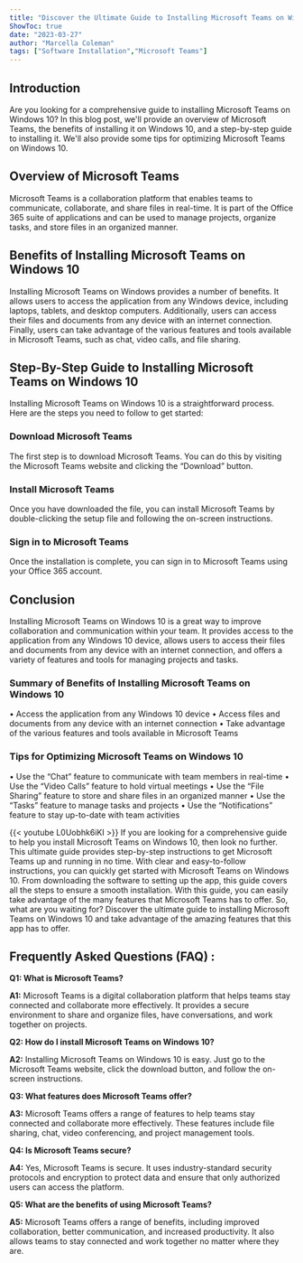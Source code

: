 ```yaml
---
title: "Discover the Ultimate Guide to Installing Microsoft Teams on Windows 10 - You Won't Believe What Happens Next!"
ShowToc: true 
date: "2023-03-27"
author: "Marcella Coleman" 
tags: ["Software Installation","Microsoft Teams"]
---
```

## Introduction 
Are you looking for a comprehensive guide to installing Microsoft Teams on Windows 10? In this blog post, we'll provide an overview of Microsoft Teams, the benefits of installing it on Windows 10, and a step-by-step guide to installing it. We'll also provide some tips for optimizing Microsoft Teams on Windows 10. 

## Overview of Microsoft Teams
Microsoft Teams is a collaboration platform that enables teams to communicate, collaborate, and share files in real-time. It is part of the Office 365 suite of applications and can be used to manage projects, organize tasks, and store files in an organized manner.

## Benefits of Installing Microsoft Teams on Windows 10
Installing Microsoft Teams on Windows  provides a number of benefits. It allows users to access the application from any Windows  device, including laptops, tablets, and desktop computers. Additionally, users can access their files and documents from any device with an internet connection. Finally, users can take advantage of the various features and tools available in Microsoft Teams, such as chat, video calls, and file sharing.

## Step-By-Step Guide to Installing Microsoft Teams on Windows 10
Installing Microsoft Teams on Windows 10 is a straightforward process. Here are the steps you need to follow to get started: 

### Download Microsoft Teams
The first step is to download Microsoft Teams. You can do this by visiting the Microsoft Teams website and clicking the “Download” button.

### Install Microsoft Teams
Once you have downloaded the file, you can install Microsoft Teams by double-clicking the setup file and following the on-screen instructions.

### Sign in to Microsoft Teams
Once the installation is complete, you can sign in to Microsoft Teams using your Office 365 account.

## Conclusion
Installing Microsoft Teams on Windows 10 is a great way to improve collaboration and communication within your team. It provides access to the application from any Windows 10 device, allows users to access their files and documents from any device with an internet connection, and offers a variety of features and tools for managing projects and tasks. 

### Summary of Benefits of Installing Microsoft Teams on Windows 10
• Access the application from any Windows 10 device 
• Access files and documents from any device with an internet connection 
• Take advantage of the various features and tools available in Microsoft Teams 

### Tips for Optimizing Microsoft Teams on Windows 10
• Use the “Chat” feature to communicate with team members in real-time 
• Use the “Video Calls” feature to hold virtual meetings 
• Use the “File Sharing” feature to store and share files in an organized manner 
• Use the “Tasks” feature to manage tasks and projects 
• Use the “Notifications” feature to stay up-to-date with team activities

{{< youtube L0Uobhk6iKI >}} 
If you are looking for a comprehensive guide to help you install Microsoft Teams on Windows 10, then look no further. This ultimate guide provides step-by-step instructions to get Microsoft Teams up and running in no time. With clear and easy-to-follow instructions, you can quickly get started with Microsoft Teams on Windows 10. From downloading the software to setting up the app, this guide covers all the steps to ensure a smooth installation. With this guide, you can easily take advantage of the many features that Microsoft Teams has to offer. So, what are you waiting for? Discover the ultimate guide to installing Microsoft Teams on Windows 10 and take advantage of the amazing features that this app has to offer.

## Frequently Asked Questions (FAQ) :
**Q1: What is Microsoft Teams?**

**A1:** Microsoft Teams is a digital collaboration platform that helps teams stay connected and collaborate more effectively. It provides a secure environment to share and organize files, have conversations, and work together on projects.

**Q2: How do I install Microsoft Teams on Windows 10?**

**A2:** Installing Microsoft Teams on Windows 10 is easy. Just go to the Microsoft Teams website, click the download button, and follow the on-screen instructions.

**Q3: What features does Microsoft Teams offer?**

**A3:** Microsoft Teams offers a range of features to help teams stay connected and collaborate more effectively. These features include file sharing, chat, video conferencing, and project management tools.

**Q4: Is Microsoft Teams secure?**

**A4:** Yes, Microsoft Teams is secure. It uses industry-standard security protocols and encryption to protect data and ensure that only authorized users can access the platform.

**Q5: What are the benefits of using Microsoft Teams?**

**A5:** Microsoft Teams offers a range of benefits, including improved collaboration, better communication, and increased productivity. It also allows teams to stay connected and work together no matter where they are.





